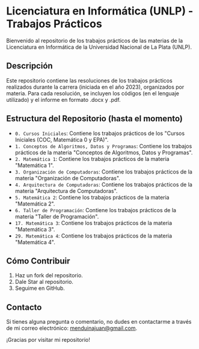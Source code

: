 # Licenciatura en Informática (UNLP) - Trabajos Prácticos

Bienvenido al repositorio de los trabajos prácticos de las materias de la Licenciatura en Informática de la Universidad Nacional de La Plata (UNLP).

## Descripción

Este repositorio contiene las resoluciones de los trabajos prácticos realizados durante la carrera (iniciada en el año 2023), organizados por materia.
Para cada resolución, se incluyen los códigos (en el lenguaje utilizado) y el informe en formato .docx y .pdf.

## Estructura del Repositorio (hasta el momento)

- `0. Cursos Iniciales`: Contiene los trabajos prácticos de los "Cursos Iniciales (COC, Matemática 0 y EPA)".
- `1. Conceptos de Algoritmos, Datos y Programas`: Contiene los trabajos prácticos de la materia "Conceptos de Algoritmos, Datos y Programas".
- `2. Matemática 1`: Contiene los trabajos prácticos de la materia "Matemática 1".
- `3. Organización de Computadoras`: Contiene los trabajos prácticos de la materia "Organización de Computadoras".
- `4. Arquitectura de Computadoras`: Contiene los trabajos prácticos de la materia "Arquitectura de Computadoras".
- `5. Matemática 2`: Contiene los trabajos prácticos de la materia "Matemática 2".
- `6. Taller de Programación`: Contiene los trabajos prácticos de la materia "Taller de Programación".
- `17. Matemática 3`: Contiene los trabajos prácticos de la materia "Matemática 3".
- `29. Matemática 4`: Contiene los trabajos prácticos de la materia "Matemática 4".

## Cómo Contribuir

1. Haz un fork del repositorio.
2. Dale Star al repositorio.
3. Seguime en GitHub.

## Contacto

Si tienes alguna pregunta o comentario, no dudes en contactarme a través de mi correo electrónico: menduinajuan@gmail.com.

¡Gracias por visitar mi repositorio!